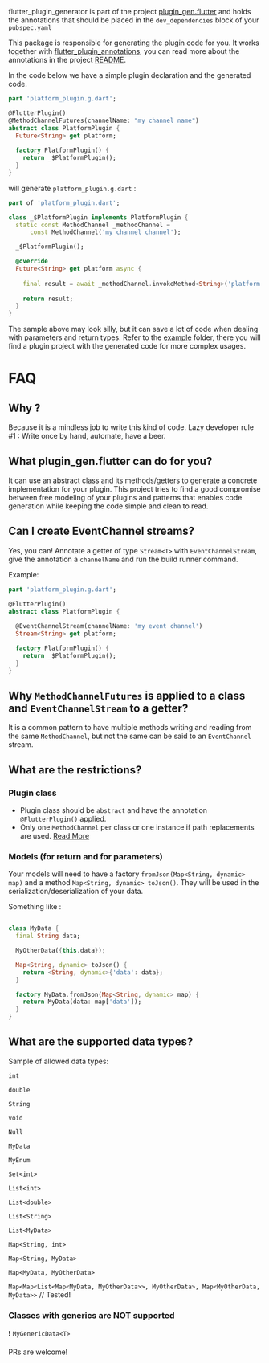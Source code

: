 flutter_plugin_generator is part of the project [plugin_gen.flutter](https://github.com/BugsBunnyBR/plugin_gen.flutter/) 
and holds the annotations that should be placed in the `dev_dependencies` block of your `pubspec.yaml`


This package is responsible for generating the plugin code for you.
It works together with [flutter_plugin_annotations](https://pub.dev/packages/flutter_plugin_annotations), 
you can read more about the annotations in the project [README](https://github.com/BugsBunnyBR/plugin_gen.flutter/blob/master/flutter_plugin_annotations/README.md). 

In the code below we have a simple plugin declaration and the generated code.


```dart
part 'platform_plugin.g.dart';

@FlutterPlugin()
@MethodChannelFutures(channelName: "my channel name")
abstract class PlatformPlugin {
  Future<String> get platform;
  
  factory PlatformPlugin() {
    return _$PlatformPlugin();
  }
}
```

will generate `platform_plugin.g.dart` : 


```dart
part of 'platform_plugin.dart';

class _$PlatformPlugin implements PlatformPlugin {
  static const MethodChannel _methodChannel =
      const MethodChannel('my channel channel');

  _$PlatformPlugin();

  @override
  Future<String> get platform async {
    
    final result = await _methodChannel.invokeMethod<String>('platform');
    
    return result;
  }
}

```

The sample above may look silly, but it can save a lot of code when dealing with parameters and return types.
Refer to the [example](https://github.com/BugsBunnyBR/plugin_gen.flutter/tree/master/example/) folder, 
there you will find a plugin project with the generated code for more complex usages.

# FAQ

## Why ?

Because it is a mindless job to write this kind of code.
Lazy developer rule #1 : Write once by hand, automate, have a beer.

## What plugin_gen.flutter can do for you?

It can use an abstract class and its methods/getters to generate a concrete implementation for your plugin.
This project tries to find a good compromise between free modeling of your plugins and patterns that enables code generation
while keeping the code simple and clean to read.

## Can I create EventChannel streams?

Yes, you can! Annotate a getter of type `Stream<T>` with `EventChannelStream`, 
give the annotation a `channelName` and run the build runner command.


Example: 
```dart
part 'platform_plugin.g.dart';

@FlutterPlugin()
abstract class PlatformPlugin {
  
  @EventChannelStream(channelName: 'my event channel')
  Stream<String> get platform;

  factory PlatformPlugin() {
    return _$PlatformPlugin();
  }
}

```

## Why `MethodChannelFutures` is applied to a class and `EventChannelStream` to a getter?

It is a common pattern to have multiple methods writing and reading from the same `MethodChannel`, but
not the same can be said to an `EventChannel` stream.


## What are the restrictions?

### Plugin class

* Plugin class should be `abstract` and have the annotation `@FlutterPlugin()` applied.
* Only one `MethodChannel` per class or one instance if path replacements are used. 
[Read More](https://github.com/BugsBunnyBR/plugin_gen.flutter/blob/master/flutter_plugin_annotations/README.md)

### Models (for return and for parameters)

Your models will need to have a factory `fromJson(Map<String, dynamic> map)` and a method `Map<String, dynamic> toJson()`.
They will be used in the serialization/deserialization of your data.

Something like : 

```dart

class MyData {
  final String data;

  MyOtherData({this.data});

  Map<String, dynamic> toJson() {
    return <String, dynamic>{'data': data};
  }

  factory MyData.fromJson(Map<String, dynamic> map) {
    return MyData(data: map['data']);
  }
}

```

## What are the supported data types?

Sample of allowed data types:

`int`

`double`

`String`

`void`

`Null`

`MyData`

`MyEnum`

`Set<int>`

`List<int>`

`List<double>`

`List<String>`

`List<MyData>`

`Map<String, int>`

`Map<String, MyData>`

`Map<MyData, MyOtherData>`

`Map<Map<List<Map<MyData, MyOtherData>>, MyOtherData>, Map<MyOtherData, MyData>>` // Tested!



### Classes with generics are **NOT** supported

:exclamation: `MyGenericData<T>`


PRs are welcome!